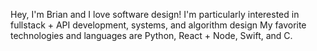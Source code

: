 Hey, I'm Brian and I love software design!
I'm particularly interested in fullstack + API development, systems, and algorithm design
My favorite technologies and languages are Python, React + Node, Swift, and C.
